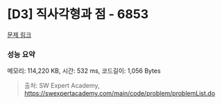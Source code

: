 # [D3] 직사각형과 점 - 6853 

[문제 링크](https://swexpertacademy.com/main/code/problem/problemDetail.do?contestProbId=AWhT_2HKQNADFAW_) 

### 성능 요약

메모리: 114,220 KB, 시간: 532 ms, 코드길이: 1,056 Bytes



> 출처: SW Expert Academy, https://swexpertacademy.com/main/code/problem/problemList.do